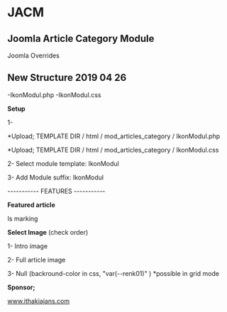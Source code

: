 # JACM
## Joomla Article Category Module

Joomla Overrides

## New Structure 2019 04 26 ##

-IkonModul.php
-IkonModul.css

**Setup**

1-

*Upload; TEMPLATE DIR / html / mod_articles_category / IkonModul.php

*Upload; TEMPLATE DIR / html / mod_articles_category / IkonModul.css

2- Select module template: IkonModul

3- Add Module suffix: IkonModul


----------- FEATURES -----------

**Featured article**

Is marking

**Select Image** (check order)

1- Intro image

2- Full article image

3- Null (backround-color in css, "var(--renk01)" )  *possible in grid mode


**Sponsor;**

www.ithakiajans.com
